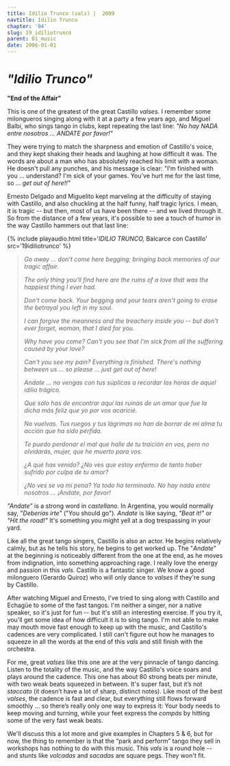 ```yaml
---
title: Idilio Trunco (vals) |  2009
navtitle: Idilio Trunco
chapter: '04'
slug: 19_idiliotrunco
parent: 01_music
date: 2006-01-01
---
```


# _"Idilio Trunco"_
**"End of the Affair"**

This is one of the greatest of the great Castillo _valses_. I remember some milongueros singing along with it at a party a few years ago, and Miguel Balbi, who sings tango in clubs, kept repeating the last line: _"No hay NADA entre nosotros ... ANDATE por favor!"_

They were trying to match the sharpness and emotion of Castillo's voice, and they kept shaking their heads and laughing at how difficult it was.
The words are about a man who has absolutely reached his limit with a woman.
He doesn't pull any punches, and his message is clear:
"I'm finished with you ... understand? I'm sick of your games.
You've hurt me for the last time, so ... _get out of here!!"_

Ernesto Delgado and Miguelito kept marveling at the difficulty of staying with Castillo, and also chuckling at the half funny, half tragic lyrics. I mean, it is tragic --
but then, most of us have been there -- and we lived through it.
So from the distance of a few years, it's possible to see a touch of humor in the way Castillo hammers out that last line:

{% include playaudio.html
title='_IDILIO TRUNCO,_ Balcarce con Castillo'
src='19idiliotrunco' %}

> _Go away ...
> don’t come here begging;
> bringing back memories
> of our tragic affair._
>
> _The only thing you'll find here
> are the ruins of a love
> that was the happiest thing
> I ever had._
>
> _Don't come back.
> Your begging and your tears
> aren't going to erase
> the betrayal you left in my soul._
>
> _I can forgive the meanness
> and the treachery inside you --
> but don't ever forget, woman,
> that I died for you._
>
> _Why have you come?
> Can't you see that I'm sick
> from all the suffering
> caused by your love?_
>
> _Can't you see my pain?
> Everything is finished.
> There's nothing between us ...
> so please ... just get out of here!_
>
> _Andate ...
> no vengas con tus súplicas
> a recordar las horas
> de aquel idilio trágico._
>
> _Que sólo has de encontrar aquí
> las ruinas de un amor
> que fue la dicha más feliz
> que yo por vos acaricié._
>
> _No vuelvas.
> Tus ruegos y tus lágrimas
> no han de borrar de mi alma
> tu acción que ha sido pérfida._
>
> _Te puedo perdonar el mal
> que halle de tu traición en vos,
> pero no olvidarás, mujer,
> que he muerto para vos._
>
> _¿A qué has venido?
> ¿No ves que estoy enfermo
> de tanto haber sufrido
> por culpa de tu amor?_
>
> _¿No ves se va mi pena?
> Ya todo ha terminado.
> No hay nada entre nosotros ...
> ¡Andate, por favor!_

_"Andate"_ is a strong word in _castellano_.
In Argentina, you would normally say, "_Deberías irte"_ ("You should go")_. Andate_ is like saying, _"Beat it!"_ or _"Hit the road!"_
It's something you might yell at a dog trespassing in your yard.

Like all the great tango singers, Castillo is also an actor.
He begins relatively calmly, but as he tells his story, he begins to get worked up.
The "_Andate_" at the beginning is noticeably different from the one at the end, as he moves from indignation, into something approaching rage.
I really love the energy and passion in this _vals._
Castillo is a fantastic singer.
We know a good milonguero (Gerardo Quiroz) who will only dance to _valses_ if they're sung by Castillo.

After watching Miguel and Ernesto, I've tried to sing along with Castillo and Echagüe to some of the fast tangos.
I'm neither a singer, nor a native speaker, so it's just for fun -- but it's still an interesting exercise.
If you try it, you'll get some idea of how difficult it is to sing tango.
I'm not able to make may mouth move fast enough to keep up with the music, and Castillo's cadences are very complicated.
I still can't figure out how he manages to squeeze in all the words at the end of this _vals_ and still finish with the orchestra.

For me, great _valses_ like this one are at the very pinnacle of tango dancing.
Listen to the totality of the music, and the way Castillo's voice soars and plays around the cadence.
This one has about 80 strong beats per minute, with two weak beats squeezed in between.
It's super fast, but it’s not _staccato_ (it doesn’t have a lot of sharp, distinct notes).
Like most of the best _valses_, the cadence is fast and clear, but everything still flows forward smoothly ...
so there’s really only one way to express it:
Your body needs to keep moving and turning, while your feet express the _compás_ by hitting some of the very fast weak beats.

We'll discuss this a lot more and give examples in Chapters 5 & 6, but for now, the thing to remember is that the “park and perform” tango they sell in workshops has nothing to do with this music.
This _vals_ is a round hole -- and stunts like _volcadas_ and _sacadas_ are square pegs.
They won't fit.
